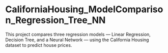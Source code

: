 # CaliforniaHousing_ModelComparison_Regression_Tree_NN

This project compares three regression models — Linear Regression, Decision Tree, and a Neural Network — using the California Housing dataset to predict house prices.
